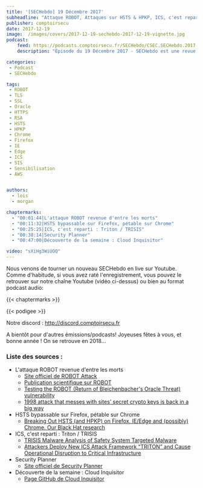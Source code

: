 ```yaml
---
title: '[SECHebdo] 19 Décembre 2017'
subheadline: "Attaque ROBOT, Attaques sur HSTS & HPKP, ICS, c'est reparti : Triton / TRISIS, Security Planner, Cloud Inquisition, etc."
publisher: comptoirsecu
date: 2017-12-19
image:  /images/covers/2017-12-19-sechebdo-2017-12-19-vignette.jpg
podcast:
    feed: https://podcasts.comptoirsecu.fr/SECHebdo/CSEC.SECHebdo.2017-12-19.mp3
    description: "Épisode du 19 Décembre 2017 - SECHebdo est une revue de l'actualité cybersécurité réalisé en live sur Youtube, généralement le mardi soir."

categories:
 - Podcast
 - SECHebdo

tags:
 - ROBOT
 - TLS
 - SSL
 - Oracle
 - HTTPS
 - RSA
 - HSTS
 - HPKP
 - Chrome
 - Firefox
 - IE
 - Edge
 - ICS
 - SIS
 - Sensibilisation
 - AWS


authors:
  - lois
  - morgan

chaptermarks:
  - "00:01:44|L'attaque ROBOT revenue d'entre les morts"
  - "00:11:32|HSTS bypassable sur Firefox, pétable sur Chrome"
  - "00:25:25|ICS, c'est reparti : Triton / TRISIS"
  - "00:38:14|Security Planner"
  - "00:47:00|Découverte de la semaine : Cloud Inquisitor"

video: "sXiHg3WiUOQ"
---
```


Nous venons de tourner un nouveau SECHebdo en live sur Youtube. Comme d'habitude, si vous avez raté l'enregistrement, vous pouvez le retrouver sur notre chaîne Youtube (vidéo ci-dessus) ou bien au format podcast audio:

{{< chaptermarks >}}

{{< podigee >}}

Notre discord : <http://discord.comptoirsecu.fr>

A bientôt pour d'autres émissions/podcasts!
Joyeuses fêtes à vous, et bonne année ! On se retrouve en 2018...

### Liste des sources :

* L'attaque ROBOT revenue d'entre les morts
    * [Site officiel de ROBOT Attack](https://robotattack.org/)
    * [Publication scientifique sur ROBOT](https://eprint.iacr.org/2017/1189.pdf)
    * [Testing the ROBOT (Return of Bleichenbacher's Oracle Threat) vulnerability](https://testssl.sh/bleichenbacher/)
    * [1998 attack that messes with sites’ secret crypto keys is back in a big way](https://arstechnica.com/information-technology/2017/12/a-worrying-number-of-sites-remain-open-to-major-crypto-flaw-from-1998/)
* HSTS bypassable sur Firefox, pétable sur Chrome
    * [Breaking Out HSTS (and HPKP) on Firefox, IE/Edge and (possibly) Chrome. Our Black Hat research](http://blog.en.elevenpaths.com/2017/12/breaking-out-hsts-and-hpkp-on-firefox.html)
* ICS, c'est reparti : Triton / TRISIS
    * [TRISIS Malware Analysis of Safety System Targeted Malware](https://dragos.com/blog/trisis/TRISIS-01.pdf)
    * [Attackers Deploy New ICS Attack Framework “TRITON” and Cause Operational Disruption to Critical Infrastructure](https://www.fireeye.com/blog/threat-research/2017/12/attackers-deploy-new-ics-attack-framework-triton.html)
* Security Planner
    * [Site officiel de Security Planner](https://securityplanner.org/#/)
* Découverte de la semaine : Cloud Inquisitor
    * [Page GitHub de Cloud Inquisitor](https://github.com/RiotGames/cloud-inquisitor)
